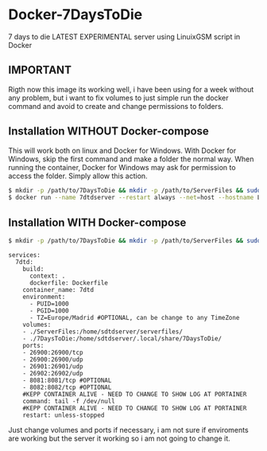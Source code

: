 # Docker-7DaysToDie
7 days to die LATEST EXPERIMENTAL server using LinuixGSM script in Docker

## IMPORTANT

Rigth now this image its working well, i have been using for a week without any problem, but i want to fix volumes to just simple run the docker command and avoid to create and change permissions to folders.

## Installation WITHOUT Docker-compose
This will work both on linux and Docker for Windows. With Docker for Windows, skip the first command and make a folder the normal way. When running the container, Docker for Windows may ask for permission to access the folder. Simply allow this action.

```bash
$ mkdir -p /path/to/7DaysToDie && mkdir -p /path/to/ServerFiles && sudo chown -R 1001:1001 /path/to/7DaysToDie && sudo chown -R 1001:1001 /path/to/ServerFiles
$ docker run --name 7dtdserver --restart always --net=host --hostname LGSM -it -v "/path/to/7DaysToDie:/home/sdtdserver/.local/share/7DaysToDie/" -v "/path/to/ServerFiles:/home/sdtdserver/serverfiles/" vinanrra/7dtd
```

## Installation WITH Docker-compose



```bash
$ mkdir -p /path/to/7DaysToDie && mkdir -p /path/to/ServerFiles && sudo chown -R 1001:1001 /path/to/7DaysToDie && sudo chown -R 1001:1001 /path/to/ServerFiles
```

```version: '3.3'
services:
  7dtd:
    build:
      context: .
      dockerfile: Dockerfile
    container_name: 7dtd
    environment:
      - PUID=1000
      - PGID=1000
      - TZ=Europe/Madrid #OPTIONAL, can be change to any TimeZone
    volumes:
    - ./ServerFiles:/home/sdtdserver/serverfiles/
    - ./7DaysToDie:/home/sdtdserver/.local/share/7DaysToDie/
    ports:
    - 26900:26900/tcp
    - 26900:26900/udp
    - 26901:26901/udp
    - 26902:26902/udp
    - 8081:8081/tcp #OPTIONAL
    - 8082:8082/tcp #OPTIONAL
    #KEPP CONTAINER ALIVE - NEED TO CHANGE TO SHOW LOG AT PORTAINER
    command: tail -f /dev/null
    #KEPP CONTAINER ALIVE - NEED TO CHANGE TO SHOW LOG AT PORTAINER
    restart: unless-stopped
```

Just change volumes and ports if necessary, i am not sure if enviroments are working but the server it working so i am not going to change it.
